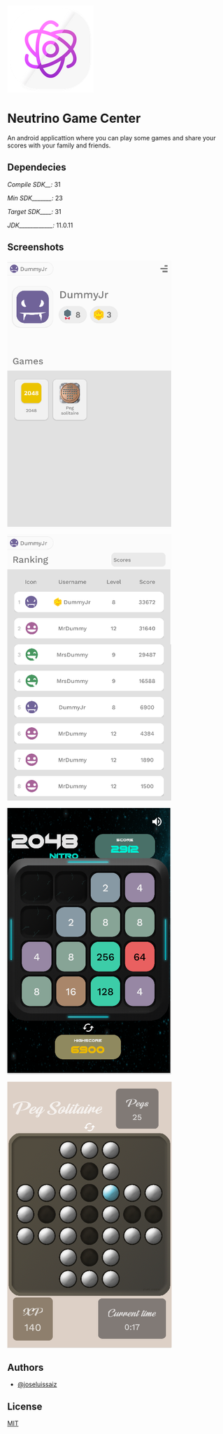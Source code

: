 
![logo_image](https://raw.githubusercontent.com/joseluissaiz/NeutrinoGameCenter/master/app/src/main/res/drawable/neutrino_icon_medium.png)
# Neutrino Game Center
An android applicattion where you can play some games and share your scores with your family and friends.


## Dependecies

*Compile SDK__:* 31

*Min SDK_______:* 23

*Target SDK____:* 31

*JDK____________:* 11.0.11

## Screenshots


![screen1](https://raw.githubusercontent.com/joseluissaiz/NeutrinoGameCenter/master/screen1.png)

![screen2](https://raw.githubusercontent.com/joseluissaiz/NeutrinoGameCenter/master/screen2.png)

![screen3](https://raw.githubusercontent.com/joseluissaiz/NeutrinoGameCenter/master/screen3.png)

![screen4](https://raw.githubusercontent.com/joseluissaiz/NeutrinoGameCenter/master/screen4.png)
## Authors

- [@joseluissaiz](https://www.github.com/joseluissaiz)


## License

[MIT](https://choosealicense.com/licenses/mit/)

